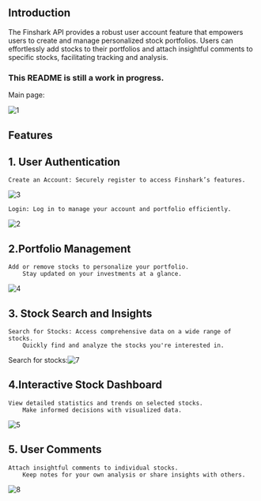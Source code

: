 ## Introduction
The Finshark API provides a robust user account feature that empowers users to create and manage personalized stock portfolios. Users can effortlessly add stocks to their portfolios and attach insightful comments to specific stocks, facilitating tracking and analysis.
### This README is still a work in progress.
Main page:

![1](https://github.com/user-attachments/assets/1cd51a3d-86ba-45c9-b602-98e16ba8bd1a)

## Features
## 1. User Authentication
    Create an Account: Securely register to access Finshark’s features.

![3](https://github.com/user-attachments/assets/a2399163-71f4-446e-9c7e-b1398f96da5f)

    Login: Log in to manage your account and portfolio efficiently.

![2](https://github.com/user-attachments/assets/757f6092-456d-4029-b518-f349dadac107)

 ## 2.Portfolio Management

    Add or remove stocks to personalize your portfolio.
        Stay updated on your investments at a glance.

![4](https://github.com/user-attachments/assets/89f35037-dd87-4f69-a3be-bd5fc5ce91ad)


## 3. Stock Search and Insights

    Search for Stocks: Access comprehensive data on a wide range of stocks.
        Quickly find and analyze the stocks you're interested in.
        
Search for stocks:![7](https://github.com/user-attachments/assets/7ad1f9b3-0c11-4365-b07b-b5d8b1b5dff6)

## 4.Interactive Stock Dashboard

    View detailed statistics and trends on selected stocks.
        Make informed decisions with visualized data.
        
![5](https://github.com/user-attachments/assets/fdc6d4b6-97ef-4719-8052-60ae8cdad81d)

## 5. User Comments

    Attach insightful comments to individual stocks.
        Keep notes for your own analysis or share insights with others.
        
![8](https://github.com/user-attachments/assets/ef8e6199-75b0-40a9-b56c-143e28d44960)










